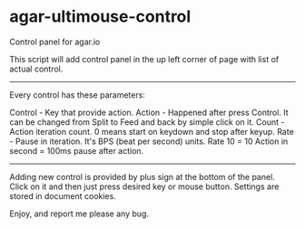 # agar-ultimouse-control
Control panel for agar.io

This script will add control panel in the up left corner of page with list of actual control.

--------------------------------------

Every control has these parameters:

Control - Key that provide action.
Action - Happened after press Control. It can be changed from Split to Feed and back by simple click on it.
Count - Action iteration count. 0 means start on keydown and stop after keyup. 
Rate - Pause in iteration. It's BPS (beat per second) units. Rate 10 = 10 Action in second = 100ms pause after action.

--------------------------------------

Adding new control is provided by plus sign at the bottom of the panel. Click on it and then just press desired key or mouse button.
Settings are stored in document cookies.

Enjoy, and report me please any bug.
